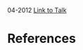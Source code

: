 

04-2012
[Link to Talk](https://www.churchofjesuschrist.org/study/general-conference/2012/04/sunday-afternoon-session?lang=eng)



# References
